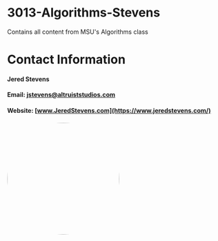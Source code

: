 # 3013-Algorithms-Stevens
Contains all content from MSU's Algorithms class

# Contact Information
#### Jered Stevens
#### Email: jstevens@altruiststudios.com
#### Website: [www.JeredStevens.com](https://www.jeredstevens.com/)
#### <img style="height:auto; border-radius:50%;" alt="" width="260" height="260" src="https://avatars.githubusercontent.com/u/48135909?v=4">